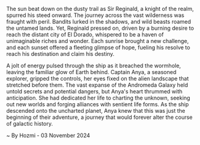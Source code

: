 
The sun beat down on the dusty trail as Sir Reginald, a knight of the realm, spurred his steed onward. The journey across the vast wilderness was fraught with peril. Bandits lurked in the shadows, and wild beasts roamed the untamed lands. Yet, Reginald pressed on, driven by a burning desire to reach the distant city of El Dorado, whispered to be a haven of unimaginable riches and wonder. Each sunrise brought a new challenge, and each sunset offered a fleeting glimpse of hope, fueling his resolve to reach his destination and claim his destiny.

A jolt of energy pulsed through the ship as it breached the wormhole, leaving the familiar glow of Earth behind. Captain Anya, a seasoned explorer, gripped the controls, her eyes fixed on the alien landscape that stretched before them. The vast expanse of the Andromeda Galaxy held untold secrets and potential dangers, but Anya's heart thrummed with anticipation. She had dedicated her life to charting the unknown, seeking out new worlds and forging alliances with sentient life forms. As the ship descended onto the uncharted planet, Anya knew that this was just the beginning of their adventure, a journey that would forever alter the course of galactic history. 

~ By Hozmi - 03 November 2024
